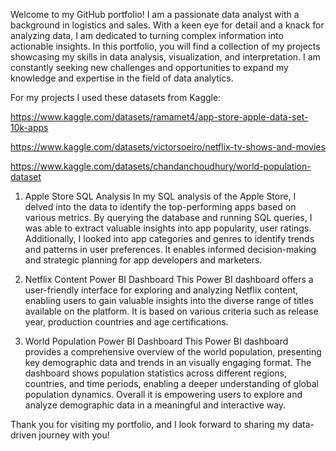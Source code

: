 Welcome to my GitHub portfolio! I am a passionate data analyst with a background in logistics and sales.
With a keen eye for detail and a knack for analyzing data, I am dedicated to turning complex information into actionable insights.
In this portfolio, you will find a collection of my projects showcasing my skills in data analysis, visualization, and interpretation.
I am constantly seeking new challenges and opportunities to expand my knowledge and expertise in the field of data analytics.

For my projects I used these datasets from Kaggle:

https://www.kaggle.com/datasets/ramamet4/app-store-apple-data-set-10k-apps

https://www.kaggle.com/datasets/victorsoeiro/netflix-tv-shows-and-movies

https://www.kaggle.com/datasets/chandanchoudhury/world-population-dataset

1. Apple Store SQL Analysis
   In my SQL analysis of the Apple Store, I delved into the data to identify the top-performing apps based on various metrics.
   By querying the database and running SQL queries, I was able to extract valuable insights into app popularity, user ratings.
   Additionally, I looked into app categories and genres to identify trends and patterns in user preferences.
   It enables informed decision-making and strategic planning for app developers and marketers.

2. Netflix Content Power BI Dashboard
   This Power BI dashboard offers a user-friendly interface for exploring and analyzing Netflix content,
   enabling users to gain valuable insights into the diverse range of titles available on the platform.
   It is based on various criteria such as release year, production countries and age certifications.

3. World Population Power BI Dashboard
   This Power BI dashboard provides a comprehensive overview of the world population, presenting key demographic data and trends in an visually engaging format.
   The dashboard shows population statistics across different regions, countries, and time periods, enabling a deeper understanding of global population dynamics.
   Overall it is empowering users to explore and analyze demographic data in a meaningful and interactive way.

Thank you for visiting my portfolio, and I look forward to sharing my data-driven journey with you!   

   
   
   
   

